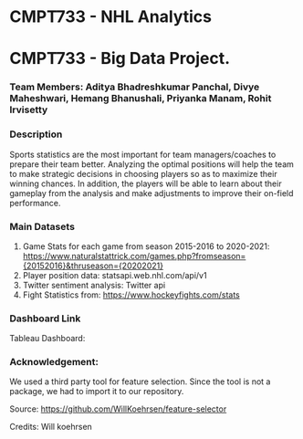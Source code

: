 # CMPT733 - NHL Analytics

# CMPT733 - Big Data Project.

### Team Members: Aditya Bhadreshkumar Panchal, Divye Maheshwari, Hemang Bhanushali, Priyanka Manam, Rohit Irvisetty

### Description
Sports statistics are the most important for team managers/coaches to prepare their team better.
Analyzing the optimal positions will help the team to make strategic decisions in choosing
players so as to maximize their winning chances. In addition, the players will be able to learn
about their gameplay from the analysis and make adjustments to improve their on-field
performance.


### Main Datasets
1) Game Stats for each game from season 2015-2016 to 2020-2021:
   https://www.naturalstattrick.com/games.php?fromseason={20152016}&thruseason={20202021}
2) Player position data:
   statsapi.web.nhl.com/api/v1
3) Twitter sentiment analysis:
   Twitter api
4) Fight Statistics from:
   https://www.hockeyfights.com/stats

### Dashboard Link
Tableau Dashboard:


### Acknowledgement:

We used a third party tool for feature selection. Since the tool is not a package, we had to import it to our repository.

Source: https://github.com/WillKoehrsen/feature-selector

Credits: Will koehrsen
